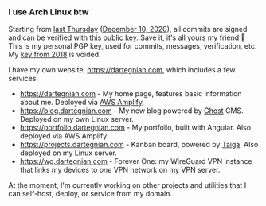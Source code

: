 ### I use Arch Linux btw

Starting from [last Thursday](https://rationalwiki.org/wiki/Last_Thursdayism) ([December 10, 2020](https://www.calculator.net/day-of-the-week-calculator.html?today=12%2F10%2F2020&x=107&y=27)), all commits are signed and can be verified with [this public key](public_key.asc). Save it, it's all yours my friend 🙂
This is my personal PGP key, used for commits, messages, verification, etc. My [key from 2018](https://keyserver.ubuntu.com/pks/lookup?op=vindex&search=0x62bc11ceb5b6f881) is voided.

I have my own website, https://dartegnian.com, which includes a few services:

- https://dartegnian.com - My home page, features basic information about me. Deployed via [AWS Amplify](https://aws.amazon.com/amplify/).
- https://blog.dartegnian.com - My new blog powered by [Ghost](https://ghost.org/) CMS. Deployed on my own Linux server.
- https://portfolio.dartegnian.com - My portfolio, built with Angular. Also deployed via AWS Amplify.
- https://projects.dartegnian.com - Kanban board, powered by [Taiga](https://www.taiga.io/). Also deployed on my Linux server.
- https://wg.dartegnian.com - Forever One: my WireGuard VPN instance that links my devices to *one* VPN network on my VPN server.

At the moment, I'm currently working on other projects and utilities that I can self-host, deploy, or service from my domain.

<!--
<img src="/github-metrics.svg" alt="Metrics" width="100%">
-->
